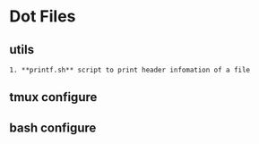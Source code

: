 # Dot Files

## utils

	1. **printf.sh** script to print header infomation of a file

## tmux configure

## bash configure
